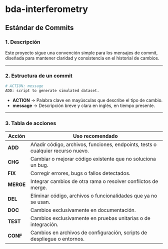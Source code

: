 # bda-interferometry

## Estándar de Commits

### 1. Descripción
Este proyecto sigue una convención simple para los mensajes de commit, diseñada para mantener claridad y consistencia en el historial de cambios.

---

### 2. Estructura de un commit

```bash
# ACTION: message
ADD: script to generate simulated dataset.
```

- **ACTION** → Palabra clave en mayúsculas que describe el tipo de cambio.
- **message** → Descripción breve y clara en inglés, en tiempo presente.

---

### 3. Tabla de acciones

| Acción  | Uso recomendado |
|---------|-----------------|
| **ADD** | Añadir código, archivos, funciones, endpoints, tests o cualquier recurso nuevo. |
| **CHG** | Cambiar o mejorar código existente que no soluciona un bug. |
| **FIX** | Corregir errores, bugs o fallos detectados. |
| **MERGE** | Integrar cambios de otra rama o resolver conflictos de merge. |
| **DEL** | Eliminar código, archivos o funcionalidades que ya no se usan. |
| **DOC** | Cambios exclusivamente en documentación. |
| **TEST** | Cambios exclusivamente en pruebas unitarias o de integración. |
| **CONF** | Cambios en archivos de configuración, scripts de despliegue o entornos. |